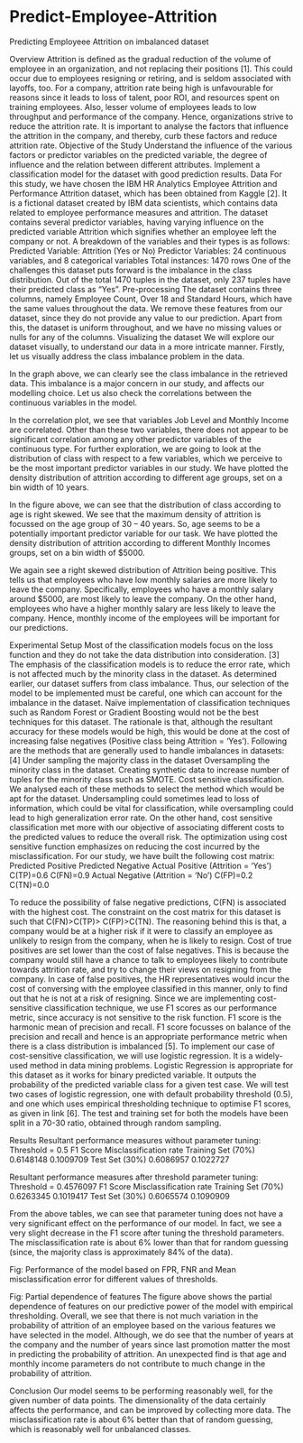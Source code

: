 # Predict-Employee-Attrition
Predicting Employeee Attrition on imbalanced dataset


Overview
Attrition is defined as the gradual reduction of the volume of employee in an organization, and not replacing their positions [1]. This could occur due to employees resigning or retiring, and is seldom associated with layoffs, too. For a company, attrition rate being high is unfavourable for reasons since it leads to loss of talent, poor ROI, and resources spent on training employees. Also, lesser volume of employees leads to low throughput and performance of the company. Hence, organizations strive to reduce the attrition rate. It is important to analyse the factors that influence the attrition in the company, and thereby, curb these factors and reduce attrition rate. 
Objective of the Study
	Understand the influence of the various factors or predictor variables on the predicted variable, the degree of influence and the relation between different attributes.
	Implement a classification model for the dataset with good prediction results.
Data
For this study, we have chosen the IBM HR Analytics Employee Attrition and Performance Attrition dataset, which has been obtained from Kaggle [2]. It is a fictional dataset created by IBM data scientists, which contains data related to employee performance measures and attrition. The dataset contains several predictor variables, having varying influence on the predicted variable Attrition which signifies whether an employee left the company or not. 
A breakdown of the variables and their types is as follows:
	Predicted Variable: Attrition (Yes or No)
	Predictor Variables: 24 continuous variables, and 8 categorical variables
	Total instances: 1470 rows
One of the challenges this dataset puts forward is the imbalance in the class distribution. Out of the total 1470 tuples in the dataset, only 237 tuples have their predicted class as “Yes”.
Pre-processing
The dataset contains three columns, namely Employee Count, Over 18 and Standard Hours, which have the same values throughout the data. We remove these features from our dataset, since they do not provide any value to our prediction. Apart from this, the dataset is uniform throughout, and we have no missing values or nulls for any of the columns.
Visualizing the dataset
We will explore our dataset visually, to understand our data in a more intricate manner. Firstly, let us visually address the class imbalance problem in the data.
 
In the graph above, we can clearly see the class imbalance in the retrieved data. This imbalance is a major concern in our study, and affects our modelling choice. 
Let us also check the correlations between the continuous variables in the model.
 
In the correlation plot, we see that variables Job Level and Monthly Income are correlated. Other than these two variables, there does not appear to be significant correlation among any other predictor variables of the continuous type.
For further exploration, we are going to look at the distribution of class with respect to a few variables, which we perceive to be the most important predictor variables in our study. 
We have plotted the density distribution of attrition according to different age groups, set on a bin width of 10 years.
 
In the figure above, we can see that the distribution of class according to age is right skewed. We see that the maximum density of attrition is focussed on the age group of 30 – 40 years. So, age seems to be a potentially important predictor variable for our task.
We have plotted the density distribution of attrition according to different Monthly Incomes groups, set on a bin width of $5000.
 
We again see a right skewed distribution of Attrition being positive. This tells us that employees who have low monthly salaries are more likely to leave the company. Specifically, employees who have a monthly salary around $5000, are most likely to leave the company. On the other hand, employees who have a higher monthly salary are less likely to leave the company. Hence, monthly income of the employees will be important for our predictions.

Experimental Setup
Most of the classification models focus on the loss function and they do not take the data distribution into consideration. [3] The emphasis of the classification models is to reduce the error rate, which is not affected much by the minority class in the dataset.  As determined earlier, our dataset suffers from class imbalance. Thus, our selection of the model to be implemented must be careful, one which can account for the imbalance in the dataset. Naïve implementation of classification techniques such as Random Forest or Gradient Boosting would not be the best techniques for this dataset. The rationale is that, although the resultant accuracy for these models would be high, this would be done at the cost of increasing false negatives (Positive class being Attrition = ‘Yes’). 
Following are the methods that are generally used to handle imbalances in datasets: [4]
	Under sampling the majority class in the dataset 
	Oversampling the minority class in the dataset. 
	Creating synthetic data to increase number of tuples for the minority class such as SMOTE.
	Cost sensitive classification.
We analysed each of these methods to select the method which would be apt for the dataset. Undersampling could sometimes lead to loss of information, which could be vital for classification, while oversampling could lead to high generalization error rate. 
On the other hand, cost sensitive classification met more with our objective of associating different costs to the predicted values to reduce the overall risk. The optimization using cost sensitive function emphasizes on reducing the cost incurred by the misclassification. 
For our study, we have built the following cost matrix: 
	Predicted Positive 	Predicted Negative
Actual Positive (Attrition = ‘Yes’)	C(TP)=0.6	C(FN)=0.9
Actual Negative (Attrition = ‘No’)	C(FP)=0.2	C(TN)=0.0

To reduce the possibility of false negative predictions,  C(FN) is associated with the highest cost. The constraint on the cost matrix for this dataset is such that C(FN)>C(TP)> C(FP)>C(TN). The reasoning behind this is that, a company would be at a higher risk if it were to classify an employee as unlikely to resign from the company, when he is likely to resign. Cost of true positives are set lower than the cost of false negatives. This is because the company would still have a chance to talk to employees likely to contribute towards attrition rate, and try to change their views on resigning from the company.  In case of false positives, the HR representatives would incur the cost of conversing with the employee classified in this manner, only to find out that he is not at a risk of resigning. 
Since we are implementing cost-sensitive classification technique, we use F1 scores as our performance metric, since accuracy is not sensitive to the risk function. F1 score is the harmonic mean of precision and recall. F1 score focusses on balance of the precision and recall and hence is an appropriate performance metric when there is a class distribution is imbalanced [5]. 
To implement our case of cost-sensitive classification, we will use logistic regression. It is a widely-used method in data mining problems. Logistic Regression is appropriate for this dataset as it works for binary predicted variable. It outputs the probability of the predicted variable class for a given test case. 
We will test two cases of logistic regression, one with default probability threshold (0.5), and one which uses empirical thresholding technique to optimise F1 scores, as given in link [6]. The test and training set for both the models have been split in a 70-30 ratio, obtained through random sampling.

Results
Resultant performance measures without parameter tuning:
Threshold = 0.5	F1 Score	Misclassification rate
Training Set (70%)	0.6148148	0.1009709
Test Set (30%)	0.6086957	0.1022727


Resultant performance measures after threshold parameter tuning:
Threshold = 0.4576097	F1 Score	Misclassification rate
Training Set (70%)	0.6263345	0.1019417
Test Set (30%)	0.6065574	0.1090909

From the above tables, we can see that parameter tuning does not have a very significant effect on the performance of our model. In fact, we see a very slight decrease in the F1 score after tuning the threshold parameters. The misclassification rate is about 6% lower than that for random guessing (since, the majority class is approximately 84% of the data).
 
Fig: Performance of the model based on FPR, FNR and Mean misclassification error for different values of thresholds.
 
Fig: Partial dependence of features
The figure above shows the partial dependence of features on our predictive power of the model with empirical thresholding. Overall, we see that there is not much variation in the probability of attrition of an employee based on the various features we have selected in the model. Although, we do see that the number of years at the company and the number of years since last promotion matter the most in predicting the probability of attrition. An unexpected find is that age and monthly income parameters do not contribute to much change in the probability of attrition.

Conclusion
Our model seems to be performing reasonably well, for the given number of data points. The dimensionality of the data certainly affects the performance, and can be improved by collecting more data. The misclassification rate is about 6% better than that of random guessing, which is reasonably well for unbalanced classes. 

